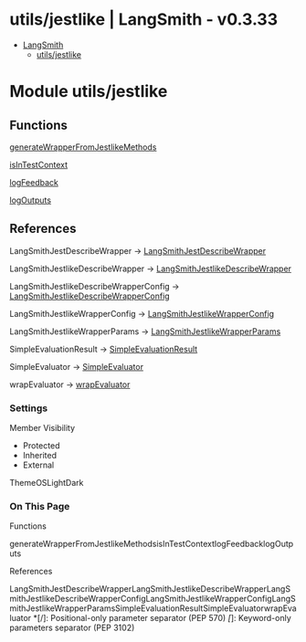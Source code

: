 # utils/jestlike | LangSmith - v0.3.33

* [LangSmith](https://docs.smith.langchain.com/reference/js/modules.html)
  * [utils/jestlike](https://docs.smith.langchain.com/reference/js/modules/utils_jestlike.html)

# Module utils/jestlike

##  Functions

[generateWrapperFromJestlikeMethods](https://docs.smith.langchain.com/reference/js/functions/utils_jestlike.generateWrapperFromJestlikeMethods.html)
    
[isInTestContext](https://docs.smith.langchain.com/reference/js/functions/utils_jestlike.isInTestContext.html)
    
[logFeedback](https://docs.smith.langchain.com/reference/js/functions/utils_jestlike.logFeedback.html)
    
[logOutputs](https://docs.smith.langchain.com/reference/js/functions/utils_jestlike.logOutputs.html)
    

##  References

LangSmithJestDescribeWrapper → [LangSmithJestDescribeWrapper](https://docs.smith.langchain.com/reference/js/types/jest.LangSmithJestDescribeWrapper.html)
    
LangSmithJestlikeDescribeWrapper → [LangSmithJestlikeDescribeWrapper](https://docs.smith.langchain.com/reference/js/types/jest.LangSmithJestlikeDescribeWrapper.html)
    
LangSmithJestlikeDescribeWrapperConfig → [LangSmithJestlikeDescribeWrapperConfig](https://docs.smith.langchain.com/reference/js/types/jest.LangSmithJestlikeDescribeWrapperConfig.html)
    
LangSmithJestlikeWrapperConfig → [LangSmithJestlikeWrapperConfig](https://docs.smith.langchain.com/reference/js/types/jest.LangSmithJestlikeWrapperConfig.html)
    
LangSmithJestlikeWrapperParams → [LangSmithJestlikeWrapperParams](https://docs.smith.langchain.com/reference/js/types/jest.LangSmithJestlikeWrapperParams.html)
    
SimpleEvaluationResult → [SimpleEvaluationResult](https://docs.smith.langchain.com/reference/js/types/jest.SimpleEvaluationResult.html)
    
SimpleEvaluator → [SimpleEvaluator](https://docs.smith.langchain.com/reference/js/types/jest.SimpleEvaluator.html)
    
wrapEvaluator → [wrapEvaluator](https://docs.smith.langchain.com/reference/js/functions/jest.wrapEvaluator.html)
    

### Settings

Member Visibility

  * Protected
  * Inherited
  * External

ThemeOSLightDark

### On This Page

Functions

generateWrapperFromJestlikeMethodsisInTestContextlogFeedbacklogOutputs

References

LangSmithJestDescribeWrapperLangSmithJestlikeDescribeWrapperLangSmithJestlikeDescribeWrapperConfigLangSmithJestlikeWrapperConfigLangSmithJestlikeWrapperParamsSimpleEvaluationResultSimpleEvaluatorwrapEvaluator
  *[/]: Positional-only parameter separator (PEP 570)
  *[*]: Keyword-only parameters separator (PEP 3102)